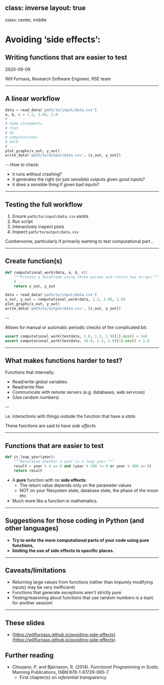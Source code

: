class: inverse
layout: true
---
class: center, middle

# Avoiding ‘side effects’:

## Writing functions that are easier to test

2020-09-09

Will Furnass,
Research Software Engineer,
RSE team

---

## A linear workflow

```python
data = read_data('path/to/input/data.csv')
a, b, c = 1.2, 3.66, 1.0
# ...
# Some statements
# that
# do
# computational
# work
# ...
plot_graphs(x_out, y_out)
write_data('path/to/output/data.csv', [x_out, y_out])
```

--
How to check:

  * it runs without crashing?
  * it generates the right (or just sensible) outputs given good inputs?
  * it does a sensible thing if given bad inputs?

---
## Testing the full workflow

1. Ensure `path/to/input/data.csv` exists
1. Run script
1. Interactively inspect plots
1. Inspect `path/to/output/data.csv` 

Cumbersome, particularly if primarily wanting to test computational part...

---
## Create function(s)

```python
def computational_work(data, a, b, c):
    """Process a dataframe using three params and return two arrays."""
    # ...
    return x_out, y_out

data = read_data('path/to/input/data.csv')
x_out, y_out = computational_work(data, 1.2, 3.66, 1.0)
plot_graphs(x_out, y_out)
write_data('path/to/output/data.csv', [x_out, y_out])
```

--

Allows for manual or automatic periodic checks of the complicated bit:

```python
assert computational_work(testdata, 1.0, 1.2, 1.9)[1].min() < 1e8
assert computational_work(testdata, 10.0, 1.2, 1.9)[1].max() > 1.0
```

---
## What makes functions harder to test?

Functions that internally:

  * Read/write global variables
  * Read/write files
  * Communicate with remote servers (e.g. databases, web services)
  * (Use random numbers)

--

i.e. interactions with things outside the function that have a *state*.

These functions are said to have *side effects*.

---
## Functions that are easier to test

```python
def is_leap_year(year):
    """Determine whether a year is a leap year."""
    result = year % 4 == 0 and (year % 100 != 0 or year % 400 == 0)
    return result
```
* A **pure** function with no **side effects**:
    * The return value depends only on the parameter values
    * NOT on your filesystem state, database state, the phase of the moon etc.
* Much more like a function in mathematics.

---
## Suggestions for those coding in Python (and other languages)

* **Try to write the more computational parts of your code using pure functions,**
* **limiting the use of side effects to specific places.**

---
## Caveats/limitations
  * Returning large values from functions (rather than impurely modifying inputs) may be very inefficient)
  * Functions that generate exceptions aren't strictly pure
  * Testing/reasoning about functions that use random numbers is a topic for another session!

---
## These slides

* [https://willfurnass.github.io/avoiding-side-effects](https://willfurnass.github.io/avoiding-side-effects)

## Further reading

* Chiusano, P. and Bjarnason, R. (2014). *Functional Programming in Scala*, Manning Publications, ISBN:978-1-61729-065-7.
    * First chapter(s) on *referential transparency*
